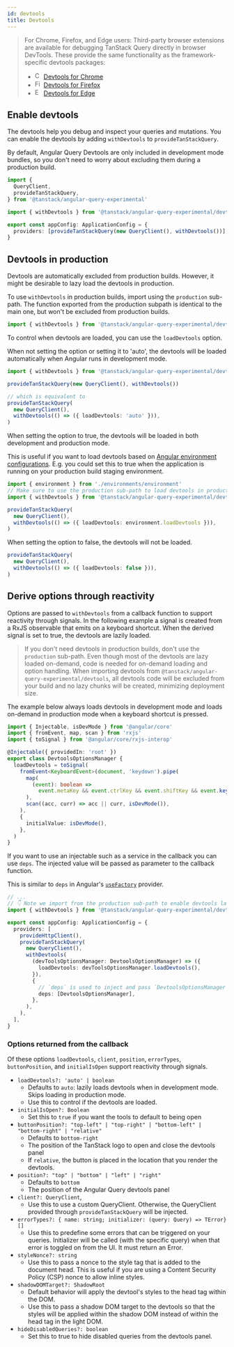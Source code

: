 ```yaml
---
id: devtools
title: Devtools
---
```


> For Chrome, Firefox, and Edge users: Third-party browser extensions are available for debugging TanStack Query directly in browser DevTools. These provide the same functionality as the framework-specific devtools packages:
>
> - <img alt="Chrome logo" src="https://www.google.com/chrome/static/images/chrome-logo.svg" width="16" height="16" class="inline mr-1 not-prose" /> [Devtools for Chrome](https://chromewebstore.google.com/detail/tanstack-query-devtools/annajfchloimdhceglpgglpeepfghfai)
> - <img alt="Firefox logo" src="https://upload.wikimedia.org/wikipedia/commons/a/a0/Firefox_logo%2C_2019.svg" width="16" height="16" class="inline mr-1 not-prose" /> [Devtools for Firefox](https://addons.mozilla.org/en-US/firefox/addon/tanstack-query-devtools/)
> - <img alt="Edge logo" src="https://upload.wikimedia.org/wikipedia/commons/9/98/Microsoft_Edge_logo_%282019%29.svg" width="16" height="16" class="inline mr-1 not-prose" /> [Devtools for Edge](https://microsoftedge.microsoft.com/addons/detail/tanstack-query-devtools/edmdpkgkacmjopodhfolmphdenmddobj)

## Enable devtools

The devtools help you debug and inspect your queries and mutations. You can enable the devtools by adding `withDevtools` to `provideTanStackQuery`.

By default, Angular Query Devtools are only included in development mode bundles, so you don't need to worry about excluding them during a production build.

```ts
import {
  QueryClient,
  provideTanStackQuery,
} from '@tanstack/angular-query-experimental'

import { withDevtools } from '@tanstack/angular-query-experimental/devtools'

export const appConfig: ApplicationConfig = {
  providers: [provideTanStackQuery(new QueryClient(), withDevtools())],
}
```

## Devtools in production

Devtools are automatically excluded from production builds. However, it might be desirable to lazy load the devtools in production.

To use `withDevtools` in production builds, import using the `production` sub-path. The function exported from the production subpath is identical to the main one, but won't be excluded from production builds.

```ts
import { withDevtools } from '@tanstack/angular-query-experimental/devtools/production'
```

To control when devtools are loaded, you can use the `loadDevtools` option.

When not setting the option or setting it to 'auto', the devtools will be loaded automatically when Angular runs in development mode.

```ts
import { withDevtools } from '@tanstack/angular-query-experimental/devtools'

provideTanStackQuery(new QueryClient(), withDevtools())

// which is equivalent to
provideTanStackQuery(
  new QueryClient(),
  withDevtools(() => ({ loadDevtools: 'auto' })),
)
```

When setting the option to true, the devtools will be loaded in both development and production mode.

This is useful if you want to load devtools based on [Angular environment configurations](https://angular.dev/tools/cli/environments). E.g. you could set this to true when the application is running on your production build staging environment.

```ts
import { environment } from './environments/environment'
// Make sure to use the production sub-path to load devtools in production builds
import { withDevtools } from '@tanstack/angular-query-experimental/devtools/production'

provideTanStackQuery(
  new QueryClient(),
  withDevtools(() => ({ loadDevtools: environment.loadDevtools })),
)
```

When setting the option to false, the devtools will not be loaded.

```ts
provideTanStackQuery(
  new QueryClient(),
  withDevtools(() => ({ loadDevtools: false })),
)
```

## Derive options through reactivity

Options are passed to `withDevtools` from a callback function to support reactivity through signals. In the following example
a signal is created from a RxJS observable that emits on a keyboard shortcut. When the derived signal is set to true, the devtools are lazily loaded.

> If you don't need devtools in production builds, don't use the `production` sub-path. Even though most of the devtools are lazy loaded on-demand, code is needed for on-demand loading and option handling. When importing devtools from `@tanstack/angular-query-experimental/devtools`, all devtools code will be excluded from your build and no lazy chunks will be created, minimizing deployment size.

The example below always loads devtools in development mode and loads on-demand in production mode when a keyboard shortcut is pressed.

```ts
import { Injectable, isDevMode } from '@angular/core'
import { fromEvent, map, scan } from 'rxjs'
import { toSignal } from '@angular/core/rxjs-interop'

@Injectable({ providedIn: 'root' })
export class DevtoolsOptionsManager {
  loadDevtools = toSignal(
    fromEvent<KeyboardEvent>(document, 'keydown').pipe(
      map(
        (event): boolean =>
          event.metaKey && event.ctrlKey && event.shiftKey && event.key === 'D',
      ),
      scan((acc, curr) => acc || curr, isDevMode()),
    ),
    {
      initialValue: isDevMode(),
    },
  )
}
```

If you want to use an injectable such as a service in the callback you can use `deps`. The injected value will be passed as parameter to the callback function.

This is similar to `deps` in Angular's [`useFactory`](https://angular.dev/guide/di/dependency-injection-providers#factory-providers-usefactory) provider.

```ts
// ...
// 👇 Note we import from the production sub-path to enable devtools lazy loading in production builds
import { withDevtools } from '@tanstack/angular-query-experimental/devtools/production'

export const appConfig: ApplicationConfig = {
  providers: [
    provideHttpClient(),
    provideTanStackQuery(
      new QueryClient(),
      withDevtools(
        (devToolsOptionsManager: DevtoolsOptionsManager) => ({
          loadDevtools: devToolsOptionsManager.loadDevtools(),
        }),
        {
          // `deps` is used to inject and pass `DevtoolsOptionsManager` to the `withDevtools` callback.
          deps: [DevtoolsOptionsManager],
        },
      ),
    ),
  ],
}
```

### Options returned from the callback

Of these options `loadDevtools`, `client`, `position`, `errorTypes`, `buttonPosition`, and `initialIsOpen` support reactivity through signals.

- `loadDevtools?: 'auto' | boolean`
  - Defaults to `auto`: lazily loads devtools when in development mode. Skips loading in production mode.
  - Use this to control if the devtools are loaded.
- `initialIsOpen?: Boolean`
  - Set this to `true` if you want the tools to default to being open
- `buttonPosition?: "top-left" | "top-right" | "bottom-left" | "bottom-right" | "relative"`
  - Defaults to `bottom-right`
  - The position of the TanStack logo to open and close the devtools panel
  - If `relative`, the button is placed in the location that you render the devtools.
- `position?: "top" | "bottom" | "left" | "right"`
  - Defaults to `bottom`
  - The position of the Angular Query devtools panel
- `client?: QueryClient`,
  - Use this to use a custom QueryClient. Otherwise, the QueryClient provided through `provideTanStackQuery` will be injected.
- `errorTypes?: { name: string; initializer: (query: Query) => TError}[]`
  - Use this to predefine some errors that can be triggered on your queries. Initializer will be called (with the specific query) when that error is toggled on from the UI. It must return an Error.
- `styleNonce?: string`
  - Use this to pass a nonce to the style tag that is added to the document head. This is useful if you are using a Content Security Policy (CSP) nonce to allow inline styles.
- `shadowDOMTarget?: ShadowRoot`
  - Default behavior will apply the devtool's styles to the head tag within the DOM.
  - Use this to pass a shadow DOM target to the devtools so that the styles will be applied within the shadow DOM instead of within the head tag in the light DOM.
- `hideDisabledQueries?: boolean`
  - Set this to true to hide disabled queries from the devtools panel.
